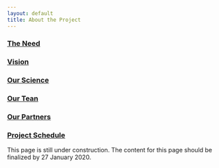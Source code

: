 ```yaml
---
layout: default
title: About the Project
---
```


### [The Need](need.html)

### [Vision](vision.html)

### [Our Science](science.html)

### [Our Tean](team.html)

### [Our Partners](partners.html)

### [Project Schedule](schedule.html)

This page is still under construction. The content for this page should be finalized by 27 January 2020.
